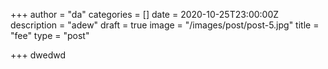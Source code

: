 +++
author = "da"
categories = []
date = 2020-10-25T23:00:00Z
description = "adew"
draft = true
image = "/images/post/post-5.jpg"
title = "fee"
type = "post"

+++
dwedwd